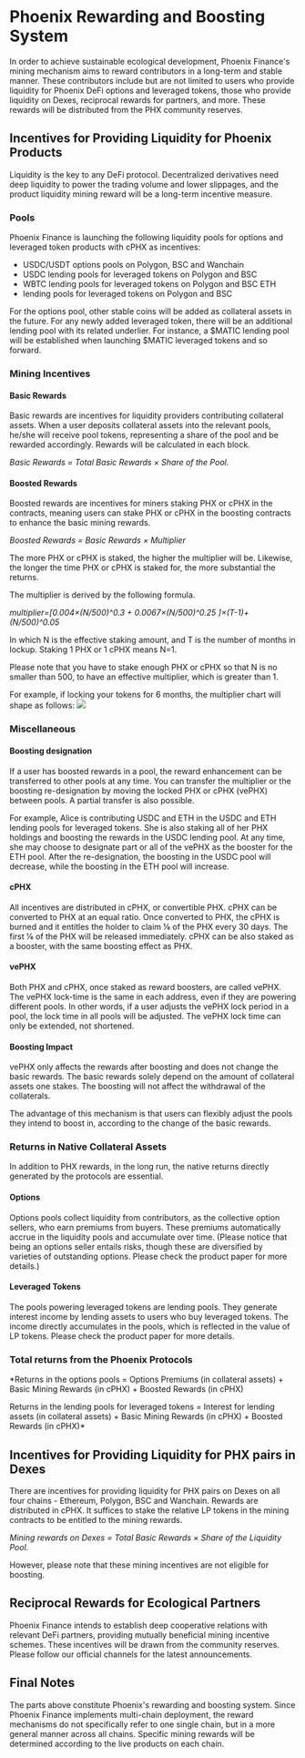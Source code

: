 # Phoenix Rewarding and Boosting System

In order to achieve sustainable ecological development, Phoenix Finance's mining mechanism aims to reward contributors in a long-term and stable manner. These contributors include but are not limited to users who provide liquidity for Phoenix DeFi options and leveraged tokens, those who provide liquidity on Dexes, reciprocal rewards for partners, and more. These rewards will be distributed from the PHX community reserves. 
## Incentives for Providing Liquidity for Phoenix Products
Liquidity is the key to any DeFi protocol. Decentralized derivatives need deep liquidity to power the trading volume and lower slippages, and the product liquidity mining reward will be a long-term incentive measure. 
### Pools
Phoenix Finance is launching the following liquidity pools for options and leveraged token products with cPHX as incentives:

 - USDC/USDT options pools on Polygon, BSC and Wanchain 
 - USDC lending pools for leveraged tokens on Polygon and BSC 
 - WBTC lending pools for leveraged tokens on Polygon and BSC ETH 
 - lending pools for leveraged tokens on Polygon and BSC

For the options pool, other stable coins will be added as collateral assets in the future. For any newly added leveraged token, there will be an additional lending pool with its related underlier. For instance, a $MATIC lending pool will be established when launching $MATIC leveraged tokens and so forward.
### Mining Incentives
#### Basic Rewards
Basic rewards are incentives for liquidity providers contributing collateral assets.
When a user deposits collateral assets into the relevant pools, he/she will receive pool tokens, representing a share of the pool and be rewarded accordingly. Rewards will be calculated in each block.

*Basic Rewards = Total Basic Rewards × Share of the Pool.* 

#### Boosted Rewards
Boosted rewards are incentives for miners staking PHX or cPHX in the contracts, meaning users can stake PHX or cPHX in the boosting contracts to enhance the basic mining rewards. 

*Boosted Rewards = Basic Rewards × Multiplier*

The more PHX or cPHX is staked, the higher the multiplier will be. Likewise, the longer the time PHX or cPHX is staked for, the more substantial the returns. 

The multiplier is derived by the following formula.

*multiplier=[0.004×(N/500)^0.3 + 0.0067×(N/500)^0.25 ]×(T-1)+(N/500)^0.05*

In which N is the effective staking amount, and T is the number of months in lockup. Staking 1 PHX or 1 cPHX means N=1.

Please note that you have to stake enough PHX or cPHX so that N is no smaller than 500, to have an effective multiplier, which is greater than 1.

For example, if locking your tokens for 6 months, the multiplier chart will shape as follows:
![](https://z3.ax1x.com/2021/08/08/flay1U.png)
### Miscellaneous
#### Boosting designation
If a user has boosted rewards in a pool, the reward enhancement can be transferred to other pools at any time. You can transfer the multiplier or the boosting re-designation by moving the locked PHX or cPHX (vePHX) between pools. A partial transfer is also possible. 

For example, Alice is contributing USDC and ETH in the USDC and ETH lending pools for leveraged tokens. She is also staking all of her PHX holdings and boosting the rewards in the USDC lending pool. At any time, she may choose to designate part or all of the vePHX as the booster for the ETH pool. After the re-designation, the boosting in the USDC pool will decrease, while the boosting in the ETH pool will increase. 
#### cPHX
All incentives are distributed in cPHX, or convertible PHX. cPHX can be converted to PHX at an equal ratio. Once converted to PHX, the cPHX is burned and it entitles the holder to claim ⅙ of the PHX every 30 days. The first ⅙ of the PHX will be released immediately. cPHX can be also staked as a booster, with the same boosting effect as PHX.

#### vePHX
Both PHX and cPHX, once staked as reward boosters, are called vePHX. The vePHX lock-time is the same in each address, even if they are powering different pools. In other words, if a user adjusts the vePHX lock period in a pool, the lock time in all pools will be adjusted. The vePHX lock time can only be extended, not shortened.

#### Boosting Impact
vePHX only affects the rewards after boosting and does not change the basic rewards. The basic rewards solely depend on the amount of collateral assets one stakes. The boosting will not affect the withdrawal of the collaterals. 

The advantage of this mechanism is that users can flexibly adjust the pools they intend to boost in, according to the change of the basic rewards. 

### Returns in Native Collateral Assets
In addition to PHX rewards, in the long run, the native returns directly generated by the protocols are essential.
#### Options
Options pools collect liquidity from contributors, as the collective option sellers, who earn premiums from buyers. These premiums automatically accrue in the liquidity pools and accumulate over time. (Please notice that being an options seller entails risks, though these are diversified by varieties of outstanding options. Please check the product paper for more details.)

#### Leveraged Tokens
The pools powering leveraged tokens are lending pools. They generate interest income by lending assets to users who buy leveraged tokens. The income directly accumulates in the pools, which is reflected in the value of LP tokens. Please check the product paper for more details.

### Total returns from the Phoenix Protocols
*Returns in the options pools = Options Premiums (in collateral assets) + Basic Mining Rewards (in cPHX) + Boosted Rewards (in cPHX)

Returns in the lending pools for leveraged tokens = Interest for lending assets (in collateral assets) + Basic Mining Rewards (in cPHX) + Boosted Rewards (in cPHX)*

## Incentives for Providing Liquidity for PHX pairs in Dexes

There are incentives for providing liquidity for PHX pairs on Dexes on all four chains - Ethereum, Polygon, BSC and Wanchain. Rewards are distributed in cPHX. It suffices to stake the relative LP tokens in the mining contracts to be entitled to the mining rewards.

*Mining rewards on Dexes = Total Basic Rewards × Share of the Liquidity Pool.* 

However, please note that these mining incentives are not eligible for boosting.
 
## Reciprocal Rewards for Ecological Partners

Phoenix Finance intends to establish deep cooperative relations with relevant DeFi partners, providing mutually beneficial mining incentive schemes. These incentives will be drawn from the community reserves. Please follow our official channels for the latest announcements.
## Final Notes

The parts above constitute Phoenix's rewarding and boosting system. Since Phoenix Finance implements multi-chain deployment, the reward mechanisms do not specifically refer to one single chain, but in a more general manner across all chains. Specific mining rewards will be determined according to the live products on each chain.




